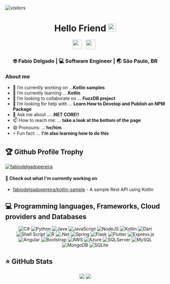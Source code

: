 ![visitors](https://visitor-badge.glitch.me/badge?page_id=fabiodelgadopereira.visitor-badge)
<div align="center">
  <h1> Hello Friend <img src="https://media.giphy.com/media/hvRJCLFzcasrR4ia7z/giphy.gif" width="25px"></h1>
</div>

<p align='center'> 
<a href="https://www.linkedin.com/in/fabiodelgadopereira/"><img height="30" src="https://raw.githubusercontent.com/trinwin/trinwin/master/icons/linkedin.png?raw=true"></a>&nbsp;&nbsp;
<a href="https://medium.com/@fabio.delgado2"><img height="30" src="https://raw.githubusercontent.com/trinwin/trinwin/master/icons/medium.png?raw=true"></a>&nbsp;&nbsp;

<div align="center">
<h3> 🤓 Fabio Delgado | 💻 Software Engineer | 🌏 São Paulo, BR </h3> 
</div>

### About me 
<!--
**fabiodelgadopereira/fabiodelgadopereira** is a ✨ _special_ ✨ repository because its `README.md` (this file) appears on your GitHub profile.

Here are some ideas to get you started:
-->
- 🔭 I’m currently working on ...**Kotlin samples**
- 🌱 I’m currently learning ... **Kotlin**
- 👯 I’m looking to collaborate on ... **FuzzDB project**
- 🤔 I’m looking for help with ... **Learn How to Develop and Publish an NPM Package**
- 💬 Ask me about ... **.NET CORE!!**
- 📫 How to reach me: ... **take a look at the bottom of the page**
- 😄 Pronouns: ... **he/him**
- ⚡ Fun fact: ... **I'm also learning how to do this**

## 🏆 Github Profile Trophy

<p align="left"> <a href="https://github.com/ryo-ma/github-profile-trophy"><img src="https://github-profile-trophy.vercel.app/?username=fabiodelgadopereira" alt="fabiodelgadopereira" /></a> </p>

#### 👷 Check out what I'm currently working on

- [fabiodelgadopereira/kotlin-sample](https://github.com/fabiodelgadopereira/kotlin-sample) - A sample Rest API using Kotlin

## 💻  Programming languages, Frameworks, Cloud providers and Databases

<p align="center">
<img alt="C#" src="https://img.shields.io/badge/c%23-%23239120.svg?&style=for-the-badge&logo=c-sharp&logoColor=white"/>
<img alt="Python" src="https://img.shields.io/badge/python-%2314354C.svg?&style=for-the-badge&logo=python&logoColor=white"/>
<img alt="Java" src="https://img.shields.io/badge/java-%23ED8B00.svg?&style=for-the-badge&logo=java&logoColor=white"/>
<img alt="JavaScript" src="https://img.shields.io/badge/javascript-%23323330.svg?&style=for-the-badge&logo=javascript&logoColor=%23F7DF1E"/>
<img alt="NodeJS" src="https://img.shields.io/badge/node.js-%2343853D.svg?&style=for-the-badge&logo=node.js&logoColor=white"/> 
<img alt="Kotlin" src="https://img.shields.io/badge/kotlin-%230095D5.svg?&style=for-the-badge&logo=kotlin&logoColor=white"/>
<img alt="Dart" src="https://img.shields.io/badge/dart-%230175C2.svg?&style=for-the-badge&logo=dart&logoColor=white"/>
<img alt="Shell Script" src="https://img.shields.io/badge/shell_script-%23121011.svg?&style=for-the-badge&logo=gnu-bash&logoColor=white"/>
<img alt="R" src="https://img.shields.io/badge/r-%23276DC3.svg?&style=for-the-badge&logo=r&logoColor=white"/>
<img alt=".Net" src="https://img.shields.io/badge/.NET-5C2D91?style=for-the-badge&logo=.net&logoColor=white"/>
<img alt="Spring" src="https://img.shields.io/badge/spring-%236DB33F.svg?&style=for-the-badge&logo=spring&logoColor=white"/>
<img alt="Flask" src="https://img.shields.io/badge/flask-%23000.svg?&style=for-the-badge&logo=flask&logoColor=white"/>
<img alt="Flutter" src="https://img.shields.io/badge/Flutter-%2302569B.svg?&style=for-the-badge&logo=Flutter&logoColor=white" />
<img alt="Express.js" src="https://img.shields.io/badge/express.js-%23404d59.svg?&style=for-the-badge"/>
<img alt="Angular" src="https://img.shields.io/badge/angular-%23DD0031.svg?&style=for-the-badge&logo=angular&logoColor=white"/>
<img alt="Bootstrap" src="https://img.shields.io/badge/bootstrap-%23563D7C.svg?&style=for-the-badge&logo=bootstrap&logoColor=white"/>
<img alt="AWS" src="https://img.shields.io/badge/AWS-%23FF9900.svg?&style=for-the-badge&logo=amazon-aws&logoColor=white"/>
<img alt="Azure" src="https://img.shields.io/badge/azure-%230072C6.svg?&style=for-the-badge&logo=azure-devops&logoColor=white"/>
<img alt="SQLServer" src ="https://img.shields.io/badge/sqlserver-%23FF9900.svg?&style=for-the-badge&logo=sqlserver&logoColor=white"/>
<img alt="MySQL" src="https://img.shields.io/badge/mysql-%2300f.svg?&style=for-the-badge&logo=mysql&logoColor=white"/>
<img alt="MongoDB" src ="https://img.shields.io/badge/MongoDB-%234ea94b.svg?&style=for-the-badge&logo=mongodb&logoColor=white"/>
<img alt="SQLite" src ="https://img.shields.io/badge/sqlite-%2307405e.svg?&style=for-the-badge&logo=sqlite&logoColor=white"/>
</p>

## ⭐ GitHub Stats

<p align = "center">
  <img src = "https://github-readme-stats.vercel.app/api?username=fabiodelgadopereira&show_icons=true&theme=tokyonight&line_height=27">
  <img src = "https://github-readme-stats.vercel.app/api/top-langs/?username=fabiodelgadopereira&hide=css,TSQL,typescript,html&theme=tokyonight">
</p>
